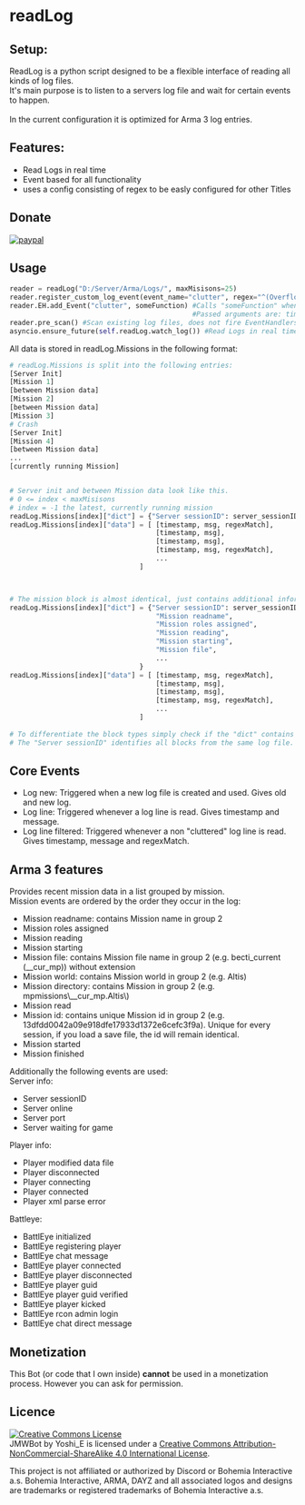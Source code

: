 # readLog

## Setup:
ReadLog is a python script designed to be a flexible interface of reading all kinds of log files. <br>
It's main purpose is to listen to a servers log file and wait for certain events to happen.
<br><br>
In the current configuration it is optimized for Arma 3 log entries.

## Features:
 * Read Logs in real time
 * Event based for all functionality 
 * uses a config consisting of regex to be easly configured for other Titles

## Donate

[![paypal](https://www.paypalobjects.com/en_US/i/btn/btn_donateCC_LG.gif)](https://paypal.me/TeamYoshiE)

## Usage

```python
reader = readLog("D:/Server/Arma/Logs/", maxMisisons=25)
reader.register_custom_log_event(event_name="clutter", regex="^(Overflow)") #register custom revents
reader.EH.add_Event("clutter", someFunction) #Calls "someFunction" when a log line of type "clutter" is read
                                             #Passed arguments are: timestamp, msg, [regexMatch]
reader.pre_scan() #Scan existing log files, does not fire EventHandlers
asyncio.ensure_future(self.readLog.watch_log()) #Read Logs in real time
```

All data is stored in readLog.Missions in the following format:
```python
# readLog.Missions is split into the following entries:
[Server Init]
[Mission 1]
[between Mission data]
[Mission 2]
[between Mission data]
[Mission 3]
# Crash
[Server Init]
[Mission 4]
[between Mission data]
...
[currently running Mission]


# Server init and between Mission data look like this.
# 0 <= index < maxMisisons
# index = -1 the latest, currently running mission
readLog.Missions[index]["dict"] = {"Server sessionID": server_sessionID} 
readLog.Missions[index]["data"] = [ [timestamp, msg, regexMatch],
                                    [timestamp, msg],
                                    [timestamp, msg],
                                    [timestamp, msg, regexMatch],
                                    ...
                                ]



# The mission block is almost identical, just contains additional information about the mission in the header:
readLog.Missions[index]["dict"] = {"Server sessionID": server_sessionID,
                                    "Mission readname",
                                    "Mission roles assigned",
                                    "Mission reading",
                                    "Mission starting",
                                    "Mission file",
                                    ...
                                }
readLog.Missions[index]["data"] = [ [timestamp, msg, regexMatch],
                                    [timestamp, msg],
                                    [timestamp, msg],
                                    [timestamp, msg, regexMatch],
                                    ...
                                ]
                                
# To differentiate the block types simply check if the "dict" contains "Mission readname".
# The "Server sessionID" identifies all blocks from the same log file.
```
## Core Events

 * Log new: Triggered when a new log file is created and used. Gives old and new log.
 * Log line: Triggered whenever a log line is read. Gives timestamp and message.
 * Log line filtered: Triggered whenever a non "cluttered" log line is read. Gives timestamp, message and regexMatch.
 
## Arma 3 features
Provides recent mission data in a list grouped by mission.<br>
Mission events are ordered by the order they occur in the log:

 * Mission readname: contains Mission name in group 2
 * Mission roles assigned
 * Mission reading
 * Mission starting
 * Mission file: contains Mission file name in group 2 (e.g. becti_current (__cur_mp)) without extension
 * Mission world: contains Mission world in group 2 (e.g. Altis)
 * Mission directory: contains Mission in group 2 (e.g. mpmissions\\__cur_mp.Altis\\)
 * Mission read
 * Mission id: contains unique Mission id in group 2 (e.g. 13dfdd0042a09e918dfe17933d1372e6cefc3f9a). Unique for every session, if you load a save file, the id will remain identical.
 * Mission started
 * Mission finished

Additionally the following events are used:<br> 
Server info:

 * Server sessionID
 * Server online       
 * Server port         
 * Server waiting for game
 
Player info: 

 * Player modified data file
 * Player disconnected
 * Player connecting
 * Player connected
 * Player xml parse error

Battleye:

 * BattlEye initialized
 * BattlEye registering player
 * BattlEye chat message
 * BattlEye player connected
 * BattlEye player disconnected
 * BattlEye player guid
 * BattlEye player guid verified
 * BattlEye player kicked
 * BattlEye rcon admin login
 * BattlEye chat direct message

 
## Monetization
This Bot (or code that I own inside) __cannot__ be used in a monetization process.
However you can ask for permission.

## Licence

<a rel="license" href="http://creativecommons.org/licenses/by-nc-sa/4.0/"><img alt="Creative Commons License" style="border-width:0" src="https://i.creativecommons.org/l/by-nc-sa/4.0/88x31.png" /></a><br /><span xmlns:dct="http://purl.org/dc/terms/" property="dct:title">JMWBot</span> by <span xmlns:cc="http://creativecommons.org/ns#" property="cc:attributionName">Yoshi_E</span> is licensed under a <a rel="license" href="http://creativecommons.org/licenses/by-nc-sa/4.0/">Creative Commons Attribution-NonCommercial-ShareAlike 4.0 International License</a>.<br />

This project is not affiliated or authorized by Discord or Bohemia Interactive a.s. Bohemia Interactive, ARMA, DAYZ and all associated logos and designs are trademarks or registered trademarks of Bohemia Interactive a.s. 

